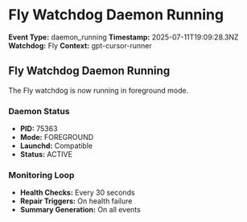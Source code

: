 # Fly Watchdog Daemon Running

**Event Type:** daemon_running
**Timestamp:** 2025-07-11T19:09:28.3NZ
**Watchdog:** Fly
**Context:** gpt-cursor-runner


## Fly Watchdog Daemon Running

The Fly watchdog is now running in foreground mode.

### Daemon Status
- **PID:** 75363
- **Mode:** FOREGROUND
- **Launchd:** Compatible
- **Status:** ACTIVE

### Monitoring Loop
- **Health Checks:** Every 30 seconds
- **Repair Triggers:** On health failure
- **Summary Generation:** On all events


